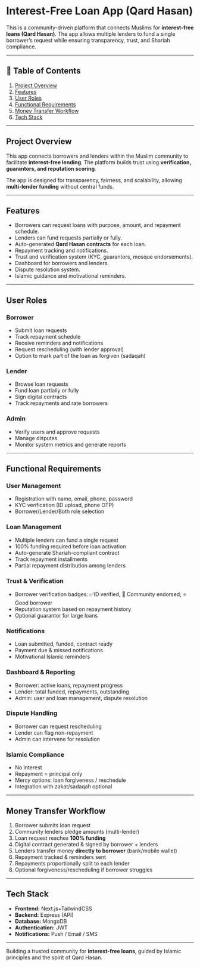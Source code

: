 # Interest-Free Loan App (Qard Hasan)

This is a community-driven platform that connects Muslims for **interest-free loans (Qard Hasan)**. The app allows multiple lenders to fund a single borrower’s request while ensuring transparency, trust, and Shariah compliance.  

---

## 🌙 Table of Contents
1. [Project Overview](#project-overview)  
2. [Features](#features)  
3. [User Roles](#user-roles)  
4. [Functional Requirements](#functional-requirements)  
5. [Money Transfer Workflow](#money-transfer-workflow)  
6. [Tech Stack](#tech-stack)  

---

## Project Overview
This app connects borrowers and lenders within the Muslim community to facilitate **interest-free lending**. The platform builds trust using **verification, guarantors, and reputation scoring**.  

The app is designed for transparency, fairness, and scalability, allowing **multi-lender funding** without central funds.

---

## Features
- Borrowers can request loans with purpose, amount, and repayment schedule.  
- Lenders can fund requests partially or fully.  
- Auto-generated **Qard Hasan contracts** for each loan.  
- Repayment tracking and notifications.  
- Trust and verification system (KYC, guarantors, mosque endorsements).  
- Dashboard for borrowers and lenders.  
- Dispute resolution system.  
- Islamic guidance and motivational reminders.  

---

## User Roles

### Borrower
- Submit loan requests  
- Track repayment schedule  
- Receive reminders and notifications  
- Request rescheduling (with lender approval)  
- Option to mark part of the loan as forgiven (sadaqah)  

### Lender
- Browse loan requests  
- Fund loan partially or fully  
- Sign digital contracts  
- Track repayments and rate borrowers  

### Admin
- Verify users and approve requests  
- Manage disputes  
- Monitor system metrics and generate reports  

---

## Functional Requirements

### User Management
- Registration with name, email, phone, password  
- KYC verification (ID upload, phone OTP)  
- Borrower/Lender/Both role selection  

### Loan Management
- Multiple lenders can fund a single request  
- 100% funding required before loan activation  
- Auto-generate Shariah-compliant contract  
- Track repayment installments  
- Partial repayment distribution among lenders  

### Trust & Verification
- Borrower verification badges: ✅ID verified, 🕌 Community endorsed, ⭐ Good borrower  
- Reputation system based on repayment history  
- Optional guarantor for large loans  

### Notifications
- Loan submitted, funded, contract ready  
- Payment due & missed notifications  
- Motivational Islamic reminders  

### Dashboard & Reporting
- Borrower: active loans, repayment progress  
- Lender: total funded, repayments, outstanding  
- Admin: user and loan management, dispute resolution  

### Dispute Handling
- Borrower can request rescheduling  
- Lender can flag non-repayment  
- Admin can intervene for resolution  

### Islamic Compliance
- No interest  
- Repayment = principal only  
- Mercy options: loan forgiveness / reschedule  
- Integration with zakat/sadaqah optional  

---

## Money Transfer Workflow

1. Borrower submits loan request  
2. Community lenders pledge amounts (multi-lender)  
3. Loan request reaches **100% funding**  
4. Digital contract generated & signed by borrower + lenders  
5. Lenders transfer money **directly to borrower** (bank/mobile wallet)  
6. Repayment tracked & reminders sent  
7. Repayments proportionally split to each lender  
8. Optional forgiveness/rescheduling if borrower struggles  

---

## Tech Stack
- **Frontend:** Next.js+TailwindCSS  
- **Backend:** Express (API)  
- **Database:** MongoDB  
- **Authentication:** JWT   
- **Notifications:** Push / Email / SMS  

---

Building a trusted community for **interest-free loans**, guided by Islamic principles and the spirit of Qard Hasan.  
